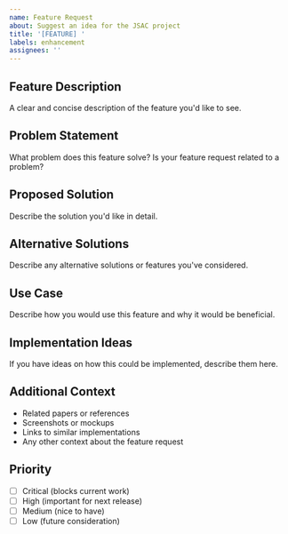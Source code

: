 ```yaml
---
name: Feature Request
about: Suggest an idea for the JSAC project
title: '[FEATURE] '
labels: enhancement
assignees: ''
---
```


## Feature Description
A clear and concise description of the feature you'd like to see.

## Problem Statement
What problem does this feature solve? Is your feature request related to a problem?

## Proposed Solution
Describe the solution you'd like in detail.

## Alternative Solutions
Describe any alternative solutions or features you've considered.

## Use Case
Describe how you would use this feature and why it would be beneficial.

## Implementation Ideas
If you have ideas on how this could be implemented, describe them here.

## Additional Context
- Related papers or references
- Screenshots or mockups
- Links to similar implementations
- Any other context about the feature request

## Priority
- [ ] Critical (blocks current work)
- [ ] High (important for next release)
- [ ] Medium (nice to have)
- [ ] Low (future consideration)
